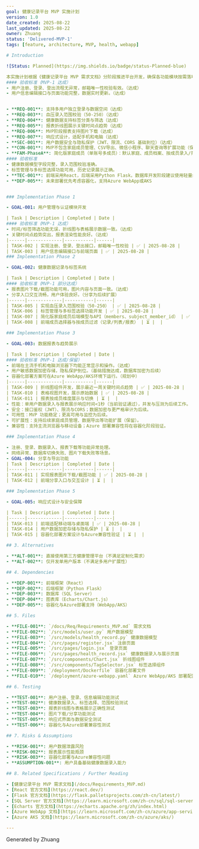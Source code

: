 ```yaml
---
goal: 健康记录平台 MVP 实施计划
version: 1.0
date_created: 2025-08-22
last_updated: 2025-08-22
owner: Zhuang
status: 'Delivered-MVP-1'
tags: [feature, architecture, MVP, health, webapp]

# Introduction

![Status: Planned](https://img.shields.io/badge/status-Planned-blue)

本实施计划根据《健康记录平台 MVP 需求文档》分阶段推进平台开发，确保各功能模块按需落地，满足个人健康数据记录、报表展示与分享等核心需求。当前文档已更新至 MVP-1 实际交付状态。
#### 验收标准（MVP-1 达成）
- 用户注册、登录、登出流程无异常，邮箱唯一性校验有效。（达成）
- 用户信息编辑接口与页面功能完整，数据实时更新。（达成）


- **REQ-001**: 支持多用户独立登录与数据空间（达成）
- **REQ-003**: 血压录入范围校验（50-250）（达成）
- **REQ-004**: 健康数据支持标签分类与筛选（达成）
- **REQ-005**: 报表折线图展示关键时间点趋势（达成）
- **REQ-006**: MVP阶段报表支持图片下载（达成）
- **REQ-007**: 响应式设计，适配手机和电脑（达成）
- **SEC-001**: 用户数据安全与隐私保护（JWT、限流、CORS 基础到位）（达成）
- **CON-001**: MVP不包含家庭成员管理、CSV导出、微信小程序、聊天查询等扩展功能（保留）
- **FAM-PhaseA**: 简化版家庭成员（单账号多成员）：默认家庭、成员档案、按成员录入/筛选（新增）
#### 验收标准
- 健康数据模型字段完整，录入范围校验准确。
- 标签管理与多标签选择功能可用，历史记录展示正确。
- **TEC-001**: 前端采用React，后端采用Python Flask，数据库开发阶段建议使用轻量级数据库（如SQLite），生产环境切换为SQL Server。
- **DEP-005**: 未来部署优先考虑容器化，支持Azure WebApp或AKS


### Implementation Phase 1

- GOAL-001: 用户管理与认证模块开发

| Task | Description | Completed | Date |
#### 验收标准（MVP-1 达成）
- 时间/标签筛选功能无误，折线图与表格展示数据一致。（达成）
- 关键时间点趋势突出，报表渲染性能良好。（达成）
|------|-------------|-----------|------|
| TASK-002 | 实现注册、登录、登出接口，邮箱唯一性校验 | ✅ | 2025-08-28 |
| TASK-003 | 用户信息编辑接口与前端页面 | ✅ | 2025-08-28 |
### Implementation Phase 2

- GOAL-002: 健康数据记录与标签系统

| Task | Description | Completed | Date |
#### 验收标准（MVP-1 部分达成）
- 报表图片下载/截图功能可用，图片内容与页面一致。（达成）
- 分享入口交互流畅，用户体验良好。（分享为后续扩展）
|------|-------------|-----------|------|
| TASK-005 | 实现血压录入范围校验（50-250） | ✅ | 2025-08-28 |
| TASK-006 | 标签管理与多标签选择功能开发 | ✅ | 2025-08-28 |
| TASK-007 | 简化版家庭成员后端模型与API（members、subject_member_id） | ✅ | 2025-08-29 |
| TASK-008 | 前端成员选择器与按成员过滤（记录/列表/报表） | ⏳ |  |

### Implementation Phase 3

- GOAL-003: 数据报表与趋势展示

| Task | Description | Completed | Date |
#### 验收标准（MVP-1 达成/保留）
- 前端在主流手机和电脑浏览器下均能正常显示和操作。（达成）
- 用户敏感数据加密存储，隐私保护到位。（基础措施达成，数据库加密为后续）
- 容器化部署方案可在Azure WebApp/AKS环境下运行。（规划中）
|------|-------------|-----------|------|
| TASK-009 | 折线图组件开发，展示最近一周关键时间点趋势 | ✅ | 2025-08-28 |
| TASK-010 | 表格视图开发，展示原始数据 | ✅ | 2025-08-28 |
| TASK-011 | 报表按成员维度展示与切换 | ⏳ |  |
- 性能：单用户数据录入与报表展示响应时间<1秒（当前验证通过），并发与压测为后续工作。
- 安全：接口鉴权（JWT）、限流与CORS；数据加密与更严格审计为后续。
- 可用性：MVP 功能稳定；更高可用与监控为后续。
- 可扩展性：支持后续家庭成员管理、数据导出等功能扩展（保留）。
- 兼容性：支持主流浏览器与移动设备；Azure 部署兼容性将在容器化阶段验证。

### Implementation Phase 4

- 注册、登录、数据录入、报表下载等功能异常处理。
- 网络异常、数据库切换失败、图片下载失败等场景。
- GOAL-004: 分享与导出功能
| Task | Description | Completed | Date |
|------|-------------|-----------|------|
| TASK-011 | 实现报表图片下载/截图功能 | ✅ | 2025-08-28 |
| TASK-012 | 前端分享入口与交互设计 | ⏳ |  |

### Implementation Phase 5

- GOAL-005: 响应式设计与安全保障

| Task | Description | Completed | Date |
|------|-------------|-----------|------|
| TASK-013 | 前端适配移动端与桌面端 | ✅ | 2025-08-28 |
| TASK-014 | 用户数据加密存储与隐私保护 | ⏳ |  |
| TASK-015 | 容器化部署方案设计与Azure兼容性验证 | ⏳ |  |

## 3. Alternatives

- **ALT-001**: 直接使用第三方健康管理平台（不满足定制化需求）
- **ALT-002**: 仅开发单用户版本（不满足多用户扩展性）

## 4. Dependencies

- **DEP-001**: 前端框架（React）
- **DEP-002**: 后端框架（Python Flask）
- **DEP-003**: 数据库（SQL Server）
- **DEP-004**: 图表库（Echarts/Chart.js）
- **DEP-005**: 容器化与Azure部署支持（WebApp/AKS）

## 5. Files

- **FILE-001**: `/docs/Req/Requirements_MVP.md` 需求文档
- **FILE-002**: `/src/models/user.py` 用户数据模型
- **FILE-003**: `/src/models/health_record.py` 健康数据模型
- **FILE-004**: `/src/pages/register.jsx` 注册页面
- **FILE-005**: `/src/pages/login.jsx` 登录页面
- **FILE-006**: `/src/pages/health_record.jsx` 健康数据录入与展示页面
- **FILE-007**: `/src/components/Chart.jsx` 折线图组件
- **FILE-008**: `/src/components/TagSelector.jsx` 标签选择组件
- **FILE-009**: `/deployment/Dockerfile` 容器化部署文件
- **FILE-010**: `/deployment/azure-webapp.yaml` Azure WebApp/AKS 部署配置

## 6. Testing

- **TEST-001**: 用户注册、登录、信息编辑功能测试
- **TEST-002**: 健康数据录入、标签选择、范围校验测试
- **TEST-003**: 报表折线图与表格展示正确性测试
- **TEST-004**: 图片下载/分享功能测试
- **TEST-005**: 响应式界面与数据安全测试
- **TEST-006**: 容器化与Azure部署兼容性测试

## 7. Risks & Assumptions

- **RISK-001**: 用户数据泄露风险
- **RISK-002**: 报表展示性能瓶颈
- **RISK-003**: 容器化部署与Azure兼容性问题
- **ASSUMPTION-001**: 用户具备基础健康数据录入能力

## 8. Related Specifications / Further Reading

- [健康记录平台 MVP 需求文档](/docs/Requirements_MVP.md)
- [React 官方文档](https://react.dev/)
- [Flask 官方文档](https://flask.palletsprojects.com/zh-cn/latest/)
- [SQL Server 官方文档](https://learn.microsoft.com/zh-cn/sql/sql-server/)
- [Echarts 官方文档](https://echarts.apache.org/zh/index.html)
- [Azure WebApp 文档](https://learn.microsoft.com/zh-cn/azure/app-service/)
- [Azure AKS 文档](https://learn.microsoft.com/zh-cn/azure/aks/)

---
```


Generated by Zhuang
